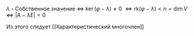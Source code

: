 $\lambda$ - Собственное значение $\iff$ $\ker (\varphi - \lambda) \not = 0$ $\iff \text{rk} (\varphi - \lambda) < n = \dim V \iff |A - \lambda E| = 0$ 

Из этого следует [[Характеристический многочлен]]